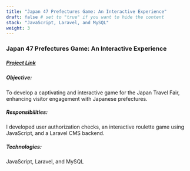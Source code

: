 ```yaml
---
title: "Japan 47 Prefectures Game: An Interactive Experience"
draft: false # set to "true" if you want to hide the content
stack: "JavaScript, Laravel, and MySQL"
weight: 3
---
```


### Japan 47 Prefectures Game: An Interactive Experience

##### [Project Link](http://japanbyjapan.com/food/campaign)

##### Objective:

To develop a captivating and interactive game for the Japan Travel Fair, enhancing visitor engagement with Japanese prefectures.

##### Responsibilities:

I developed user authorization checks, an interactive roulette game using JavaScript, and a Laravel CMS backend.

##### Technologies:

JavaScript, Laravel, and MySQL
